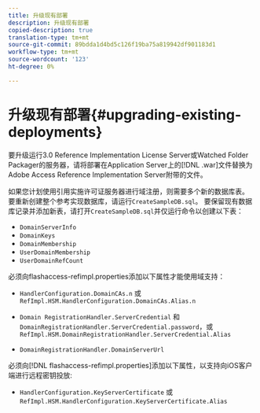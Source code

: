 ```yaml
---
title: 升级现有部署
description: 升级现有部署
copied-description: true
translation-type: tm+mt
source-git-commit: 89bdda1d4bd5c126f19ba75a819942df901183d1
workflow-type: tm+mt
source-wordcount: '123'
ht-degree: 0%

---
```



# 升级现有部署{#upgrading-existing-deployments}

要升级运行3.0 Reference Implementation License Server或Watched Folder Packager的服务器，请将部署在Application Server上的[!DNL .war]文件替换为Adobe Access Reference Implementation Server附带的文件。

如果您计划使用引用实施许可证服务器进行域注册，则需要多个新的数据库表。 要重新创建整个参考实现数据库，请运行`CreateSampleDB.sql`。 要保留现有数据库记录并添加新表，请打开`CreateSampleDB.sql`并仅运行命令以创建以下表：

* `DomainServerInfo`
* `DomainKeys`
* `DomainMembership`
* `UserDomainMembership`
* `UserDomainRefCount`

必须向flashaccess-refimpl.properties添加以下属性才能使用域支持：

* `HandlerConfiguration.DomainCAs.n` 或  `RefImpl.HSM.HandlerConfiguration.DomainCAs.Alias.n`

* `Domain RegistrationHandler.ServerCredential` 和 `DomainRegistrationHandler.ServerCredential.password`，或  `RefImpl.HSM.DomainRegistrationHandler.ServerCredential.Alias`

* `DomainRegistrationHandler.DomainServerUrl`

必须向[!DNL flashaccess-refimpl.properties]添加以下属性，以支持向iOS客户端进行远程密钥投放:

* `HandlerConfiguration.KeyServerCertificate` 或  `RefImpl.HSM.HandlerConfiguration.KeyServerCertificate.Alias`


